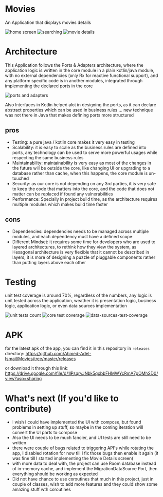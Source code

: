 # Movies
An Application that displays movies details

![home screen](https://github.com/Ahmed-Adel-Ismail/Movies/blob/master/read-me-resources/Screenshot-home.jpg)
![searching](https://github.com/Ahmed-Adel-Ismail/Movies/blob/master/read-me-resources/Screenshot-searching.jpeg)
![movie details](https://github.com/Ahmed-Adel-Ismail/Movies/blob/master/read-me-resources/Screenshot-movie-details.jpg)

# Architecture
This Application follows the Ports & Adapters architecture, where the application logic is written in the core module in a plain kotlin/java module, with no external dependencies (only Rx for reactive functional support), and any platform specific code is in another modules, integrated through implementing the declared ports in the core

![ports and adapters](https://github.com/Ahmed-Adel-Ismail/Movies/blob/master/read-me-resources/hexagonal-architecture.png)

Also Interfaces in Kotlin helped alot in designing the ports, as it can declare abstract properties which can be used in business rules ... new technique was not there in Java that makes defining ports more structured

## pros
 - Testing: a pure java / kotlin core makes it very easy in testing
 - Scalability: it is easy to scale as the business rules are defined into ports, any technology can be used to serve more powerful usages while respecting the same business rules
 - Maintainability: maintainability is very easy as most of the changes in the future will be outside the core, like changing UI or upgrading to a database rather than cache, when this happens, the core module is un-touched
 - Security: as our core is not depending on any 3rd parties, it is very safe to keep the code that matters into the core, and the code that does not matter can be replaced if found any vulnerabilities
 - Performance: Specially in project build time, as the architecture requires multiple modules which makes build time faster
 
 ## cons
 - Dependencies: dependencies needs to be managed across multiple modules, and each dependency must have a defined scope
 - Different Mindset: it requires some time for developers who are used to layered architectures, to rethink how they view the system, as Hexagonal architecture is very flexible that it cannot be described in layers, it is more of designing a puzzle of pluggable components rather than putting layers above each other

# Testing
unit test coverage is around 70%, regardless of the numbers, any logic is unit tested across the application, weather it is presentation logic, business logic, application logic, or even data sources implementation

![unit tests count](https://github.com/Ahmed-Adel-Ismail/Movies/blob/master/read-me-resources/unit-tests-count.png)
![core test coverage](https://github.com/Ahmed-Adel-Ismail/Movies/blob/master/read-me-resources/core-test-coverage.png)
![data-sources-test-coverage](https://github.com/Ahmed-Adel-Ismail/Movies/blob/master/read-me-resources/data-sources-test-coverage.png)


# APK
for the latest apk of the app, you can find it in this repository in `releases` directory: https://github.com/Ahmed-Adel-Ismail/Movies/tree/master/releases

or download it through this link: https://drive.google.com/file/d/1lPsqrvJNbk5qxbbFHMWYcRmA7pOMhSD0/view?usp=sharing

# What's next (If you'd like to contribute)
- I wish I could have implemented the UI with compose, but found problems in setting up stuff, so maybe in the coming iteration will convert the UI parts to compose
- Also the UI needs to be much fancier, and UI tests are still need to be written
- there were couple of bugs related to triggering API's while rotating the app, I disabled rotation for now till I fix those bugs then enable it again (it was fine till I started implementing the Movie Details screen)
- with more data to deal with, the project can use Room database instead of in-memory cache, and implement the MigrationDataSource Port, then everything should be working as expected
- Did not have chance to use coroutines that much in this project, just in couple of classes, wish to add more features and they could show some amazing stuff wth coroutines

